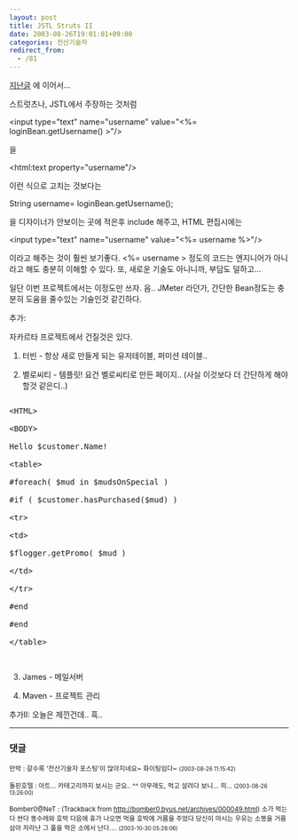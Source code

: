 ```yaml
---
layout: post
title: JSTL Struts II
date: 2003-08-26T19:01:01+09:00
categories: 전산기술자
redirect_from:
  - /81
---
```


<a href="/204">지난글</a> 에 이어서...

스트럿츠나, JSTL에서 주장하는 것처럼

<p >&lt;input type="text" name="username" value="&lt;%= loginBean.getUsername() &gt;"/&gt;

을

<p >&lt;html:text property="username"/&gt;

이런 식으로 고치는 것보다는

<p >String username= loginBean.getUsername();

을 디자이너가 안보이는 곳에 적은후 include 해주고, HTML 편집시에는

<p >&lt;input type="text" name="username" value="&lt;%= username %&gt;"/&gt;

이라고 해주는 것이 훨씬 보기좋다. &lt;%= username &gt; 정도의 코드는 엔지니어가 아니라고 해도 충분히 이해할 수 있다. 또, 새로운 기술도 아니니까, 부담도 덜하고...

일단 이번 프로젝트에서는 이정도만 쓰자. 음.. JMeter 라던가, 간단한 Bean정도는 충분히 도움을 줄수있는 기술인것 같긴하다.

추가:

자카르타 프로젝트에서 건질것은 있다.

1. 터빈 - 항상 새로 만들게 되는 유저테이블, 퍼미션 테이블..

2. 벨로씨티 - 템플릿! 요건 벨로씨티로 만든 페이지.. (사실 이것보다 더 간단하게 해야할것 같은디..)

<pre><p >&lt;HTML&gt;

&lt;BODY&gt;

Hello $customer.Name!

&lt;table&gt;

#foreach( $mud in $mudsOnSpecial )

#if ( $customer.hasPurchased($mud) )

&lt;tr&gt;

&lt;td&gt;

$flogger.getPromo( $mud )

&lt;/td&gt;

&lt;/tr&gt;

#end

#end

&lt;/table&gt;

</pre>

3. James - 메일서버

4. Maven - 프로젝트 관리

추가II: 오늘은 제낀건데.. 흑..

* * *

### 댓글



<!--- cmt:178 --->
<!--- mail: --->
<!--- parent:0 --->

<small class=comment>만박 : 갈수록 '전산기술자 포스팅'이 많아지네요~ 화이팅임다~ <small>(2003-08-26 11:15:42)</small></small>


<!--- cmt:179 --->
<!--- mail: --->
<!--- parent:0 --->

<small class=comment>돌핀호텔 : 아트... 카테고리까지 보시는 군요.. ^^ 아무래도, 먹고 살려다 보니...   히... <small>(2003-08-26 13:26:00)</small></small>


<!--- cmt:180 --->
<!--- mail: --->
<!--- parent:0 --->

<small class=comment>Bomber0@NeT : <!-- ping:180 ---> (Trackback from <a href='http://bomber0.byus.net/archives/000049.html'>http://bomber0.byus.net/archives/000049.html</a>) 소가 먹는다 싼다 똥수레와 호박 다음에 휴가 나오면 먹을 호박에 거름을 주었다 당신이 마시는 우유는 소똥을 거름삼아 자라난 그 풀을 먹은 소에서 난다.... <small>(2003-10-30 05:28:06)</small></small>

